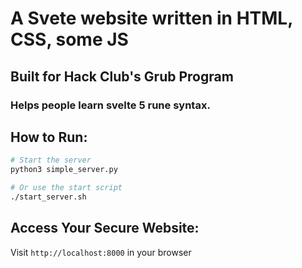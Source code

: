 # A Svete website written in HTML, CSS, some JS
## Built for Hack Club's Grub Program
### Helps people learn svelte 5 rune syntax.

## How to Run:

```bash
# Start the server
python3 simple_server.py

# Or use the start script
./start_server.sh
```

## Access Your Secure Website:
Visit `http://localhost:8000` in your browser

